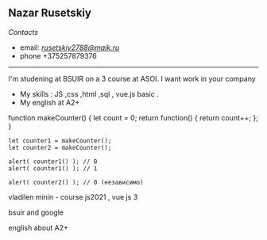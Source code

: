 ## Nazar Rusetskiy

*Contacts*

* email: *rusetskiy2788@maik.ru*
* phone +375257879376

---

I'm studening at BSUIR on a 3 course at ASOI. I want work in your company

* My skills : JS ,css ,html ,sql , vue.js basic .
* My english at A2+

function makeCounter() {
  let count = 0;
  return function() {
    return count++;
  };
}
```
let counter1 = makeCounter();
let counter2 = makeCounter();

alert( counter1() ); // 0
alert( counter1() ); // 1

alert( counter2() ); // 0 (независимо)
```

vladilen minin - course js2021 , vue js 3

bsuir and google

english about A2+
